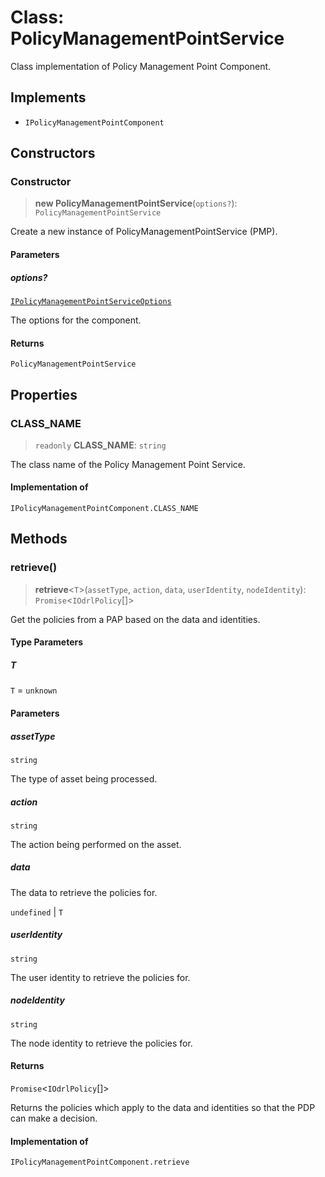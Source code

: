 # Class: PolicyManagementPointService

Class implementation of Policy Management Point Component.

## Implements

- `IPolicyManagementPointComponent`

## Constructors

### Constructor

> **new PolicyManagementPointService**(`options?`): `PolicyManagementPointService`

Create a new instance of PolicyManagementPointService (PMP).

#### Parameters

##### options?

[`IPolicyManagementPointServiceOptions`](../interfaces/IPolicyManagementPointServiceOptions.md)

The options for the component.

#### Returns

`PolicyManagementPointService`

## Properties

### CLASS\_NAME

> `readonly` **CLASS\_NAME**: `string`

The class name of the Policy Management Point Service.

#### Implementation of

`IPolicyManagementPointComponent.CLASS_NAME`

## Methods

### retrieve()

> **retrieve**\<`T`\>(`assetType`, `action`, `data`, `userIdentity`, `nodeIdentity`): `Promise`\<`IOdrlPolicy`[]\>

Get the policies from a PAP based on the data and identities.

#### Type Parameters

##### T

`T` = `unknown`

#### Parameters

##### assetType

`string`

The type of asset being processed.

##### action

`string`

The action being performed on the asset.

##### data

The data to retrieve the policies for.

`undefined` | `T`

##### userIdentity

`string`

The user identity to retrieve the policies for.

##### nodeIdentity

`string`

The node identity to retrieve the policies for.

#### Returns

`Promise`\<`IOdrlPolicy`[]\>

Returns the policies which apply to the data and identities so that the PDP can make a decision.

#### Implementation of

`IPolicyManagementPointComponent.retrieve`
